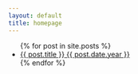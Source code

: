 ```yaml
---
layout: default
title: homepage
---
```


<ul>
  {% for post in site.posts %}
    <li>
      <a href="{{ post.url }}">{{ post.title }} {{ post.date.year }}</a>
    </li>
  {% endfor %}
</ul>
